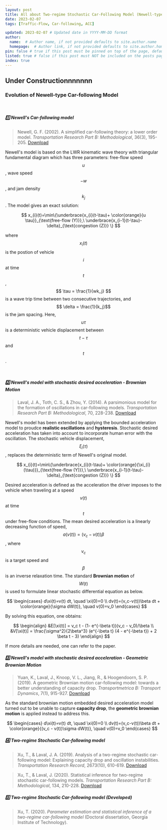 ```yaml
---
layout: post
title: All about Two-regime Stochastic Car-Following Model (Newell-type CF)
date: 2023-02-07
tags: [Traffic-Flow, Car-following, ACC]

updated: 2023-02-07 # Updated date in YYYY-MM-DD format
author: 
  name:  # Author name, if not provided defaults to site.author.name
  homepage:  # Author link, if not provided defaults to site.author.homepage
pin: false # true if this post must be pinned on top of the page, default is false.
listed: true # false if this post must NOT be included on the posts page, sitemap, and any of the tag pages, default is true
index: true 
---
```


## Under Constructionnnnnnn

### Evolution of Newell-type Car-following Model
<br>

##### 1️⃣ Newell's Car-following model
> Newell, G. F. (2002). A simplified car-following theory: a lower order model. *Transportation Research Part B: Methodological*, 36(3), 195-205. [Download](https://doi.org/10.1016/S0191-2615(00)00044-8)

Newell's model is based on the LWR kinematic wave theory with triangular fundamental diagram which has three parameters: free-flow speed $$ u$$, wave speed $$-w$$, and jam density $$k_j$$. The model gives an exact solution: 

$$
x_{i}(t)=\min\{\underbrace{x_{i}(t-\tau)+ \color{orange}{u \tau}}_{\text{free-flow (Y)}},\ \underbrace{x_{i-1}(t-\tau)-\delta}_{\text{congestion (Z)}} \} 
$$


where $$ x_{i}(t)$$ is the postion of vehicle $$i$$ at time $$t$$,  $$ \tau = \frac{1}{wk_j} $$ is a wave trip time between two consecutive trajectories, and $$ \delta = \frac{1}{k_j}$$ is the jam spacing. Here, $$u\tau$$ is a deterministic vehicle displacement between $$t-\tau $$ and $$t$$.

<br>

##### 2️⃣ Newell's model with stochastic desired acceleration - Brownian Motion
> Laval, J. A., Toth, C. S., & Zhou, Y. (2014). A parsimonious model for the formation of oscillations in car-following models. *Transportation Research Part B: Methodological*, 70, 228-238. [Download](
https://doi.org/10.1016/j.trb.2014.09.004)

Newell's model has been extended by applying the bounded acceleration model to proudce **realistic oscillations** and **hysteresis**. Stochastic desired acceleration has taken into account to incorporate human error with the oscillation. The stochastic vehicle displacement, $$\xi_{i}(\tau)$$, replaces the deterministic term of Newell's original model. 

$$
x_{i}(t)=\min\{\underbrace{x_{i}(t-\tau)+ \color{orange}{\xi_{i}(\tau)}}_{\text{free-flow (Y)}},\ \underbrace{x_{i-1}(t-\tau)-\delta}_{\text{congestion (Z)}} \} 
$$

Desired acceleration is defined as the acceleration the driver imposes to the vehicle when traveling at a speed $$v(t)$$ at time $$t$$ under free-flow conditions. The mean desired acceleration is a linearly decreasing function of speed, $$a(v(t)) = (v_c - v(t)) \beta $$, where $$v_c$$ is a target speed and $$\beta$$ is an inverse relaxation time. The standard **Brownian motion** of $$W(t)$$ is used to formulate linear stochastic differential equation as below. 

$$
\begin{cases} d\xi(t)=v(t) dt, \quad \xi(0)=0 \\ dv(t)=(v_c-v(t))\beta dt + \color{orange}{\sigma dW(t)}, \quad v(0)=v_0 \end{cases}
$$

By solving this equation, one obtains:

$$ \begin{align} &E[\xi(t)] = v_c t - (1- e^{-\beta t})(v_c - v_0)/\beta \\ &V[\xi(t)] = \frac{\sigma^2}{2\beta^3} (e^{-\beta t} (4 - e^{-\beta t}) + 2 \beta t - 3) \end{align} $$



If more details are needed, one can refer to the paper. 


##### 3️⃣ Newell's model with stochastic desired acceleration - Geometric Brownian Motion
> Yuan, K., Laval, J., Knoop, V. L., Jiang, R., & Hoogendoorn, S. P. (2019). A geometric Brownian motion car-following model: towards a better understanding of capacity drop. *Transportmetrica B: Transport Dynamics*, 7(1), 915-927. [Download](https://doi.org/10.1080/21680566.2018.1518169)

As the standard brownian motion embedded desired acceleration model turned out to be unable to capture **capacity drop**, the **geometric brownian motion** is applied instead to address this. 

$$
\begin{cases} d\xi(t)=v(t) dt, \quad \xi(0)=0 \\ dv(t)=(v_c-v(t))\beta dt + \color{orange}{(v_c - v(t))\sigma dW(t)}, \quad v(0)=v_0 \end{cases}
$$


##### 4️⃣ Two-regime Stochastic Car-following model
> Xu, T., & Laval, J. A. (2019). Analysis of a two-regime stochastic car-following model: Explaining capacity drop and oscillation instabilities. *Transportation Research Record*, 2673(10), 610-619. [Download](https://doi.org/10.1177/0361198119850464)

> Xu, T., & Laval, J. (2020). Statistical inference for two-regime stochastic car-following models. *Transportation Research Part B: Methodological*, 134, 210-228. [Download](https://doi.org/10.1016/j.trb.2020.02.003)

##### 5️⃣ Two-regime Stochastic Car-following model (Developed)
> Xu, T. (2020). *Parameter estimation and statistical inference of a two-regime car-following model* (Doctoral dissertation, Georgia Institute of Technology).

